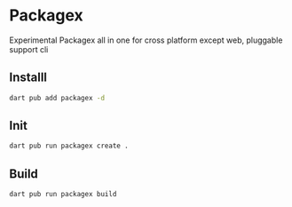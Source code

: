 # Packagex

Experimental Packagex all in one for cross platform except web, pluggable support cli 


## Installl

```bash
dart pub add packagex -d
```

## Init

```bash
dart pub run packagex create .
```


## Build

```bash
dart pub run packagex build
```